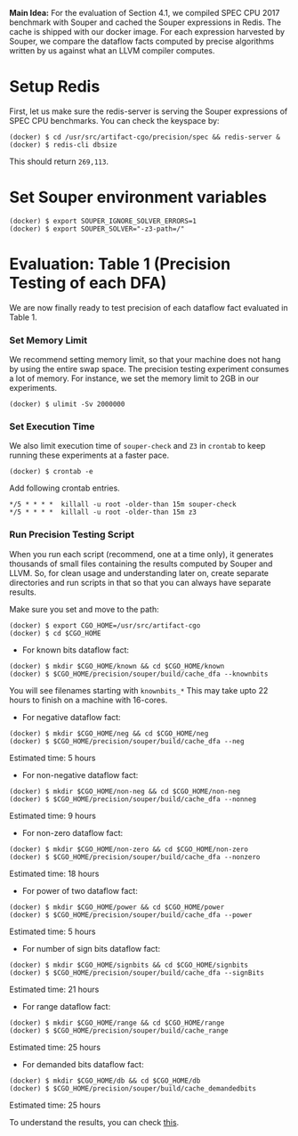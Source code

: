 **Main Idea:** For the evaluation of Section 4.1, we compiled
SPEC CPU 2017 benchmark with Souper and cached
the Souper expressions in Redis. The cache is shipped with our docker image.
For each expression harvested by Souper, we compare the dataflow
facts computed by precise algorithms written by
us against what an LLVM compiler computes.

# Setup Redis

First, let us make sure the redis-server is serving the Souper expressions of SPEC CPU benchmarks. You can check the keyspace by:
```
(docker) $ cd /usr/src/artifact-cgo/precision/spec && redis-server &
(docker) $ redis-cli dbsize
```
This should return `269,113`.

# Set Souper environment variables

```
(docker) $ export SOUPER_IGNORE_SOLVER_ERRORS=1
(docker) $ export SOUPER_SOLVER="-z3-path=/"
```

# Evaluation: Table 1 (Precision Testing of each DFA)

We are now finally ready to test precision of each dataflow fact
evaluated in Table 1.

### Set Memory Limit
We recommend setting memory limit, so that your machine does not hang
by using the entire swap space. The precision testing experiment
consumes a lot of memory. For instance, we set the memory limit to
2GB in our experiments.
```
(docker) $ ulimit -Sv 2000000
```
### Set Execution Time
We also limit execution time of `souper-check` and `Z3` in `crontab`
to keep running these experiments at a faster pace.

```
(docker) $ crontab -e
```

Add following crontab entries.
```
*/5 * * * *  killall -u root -older-than 15m souper-check
*/5 * * * *  killall -u root -older-than 15m z3
```

### Run Precision Testing Script

When you run each script (recommend, one at a time only),
it generates thousands of small files containing the results
computed by Souper and LLVM. So, for clean usage and
understanding later on, create separate directories and run
scripts in that so that you can always have separate results.

Make sure you set and move to the path:
```
(docker) $ export CGO_HOME=/usr/src/artifact-cgo
(docker) $ cd $CGO_HOME
```
- For known bits dataflow fact:
```
(docker) $ mkdir $CGO_HOME/known && cd $CGO_HOME/known
(docker) $ $CGO_HOME/precision/souper/build/cache_dfa --knownbits
```
You will see filenames starting with `knownbits_*`
This may take upto 22 hours to finish on a machine
with 16-cores.

- For negative dataflow fact:
```
(docker) $ mkdir $CGO_HOME/neg && cd $CGO_HOME/neg
(docker) $ $CGO_HOME/precision/souper/build/cache_dfa --neg
```
Estimated time: 5 hours

- For non-negative dataflow fact:
```
(docker) $ mkdir $CGO_HOME/non-neg && cd $CGO_HOME/non-neg
(docker) $ $CGO_HOME/precision/souper/build/cache_dfa --nonneg
```
Estimated time: 9 hours

- For non-zero dataflow fact:
```
(docker) $ mkdir $CGO_HOME/non-zero && cd $CGO_HOME/non-zero
(docker) $ $CGO_HOME/precision/souper/build/cache_dfa --nonzero
```
Estimated time: 18 hours

- For power of two dataflow fact:
```
(docker) $ mkdir $CGO_HOME/power && cd $CGO_HOME/power
(docker) $ $CGO_HOME/precision/souper/build/cache_dfa --power
```
Estimated time: 5 hours

- For number of sign bits dataflow fact:
```
(docker) $ mkdir $CGO_HOME/signbits && cd $CGO_HOME/signbits
(docker) $ $CGO_HOME/precision/souper/build/cache_dfa --signBits
```
Estimated time: 21 hours

- For range dataflow fact:
```
(docker) $ mkdir $CGO_HOME/range && cd $CGO_HOME/range
(docker) $ $CGO_HOME/precision/souper/build/cache_range
```
Estimated time: 25 hours

- For demanded bits dataflow fact:
```
(docker) $ mkdir $CGO_HOME/db && cd $CGO_HOME/db
(docker) $ $CGO_HOME/precision/souper/build/cache_demandedbits
```
Estimated time: 25 hours

To understand the results, you can check
[this](https://github.com/jubitaneja/artifact-cgo#section-41).

